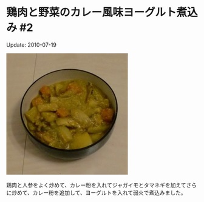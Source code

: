 鶏肉と野菜のカレー風味ヨーグルト煮込み #2
=====

Update: 2010-07-19

![](20100719b.jpg)

鶏肉と人参をよく炒めて、カレー粉を入れてジャガイモとタマネギを加えてさらに炒めて、カレー粉を追加して、ヨーグルトを入れて弱火で煮込みました。
